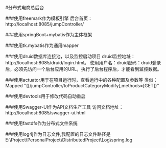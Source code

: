 #分布式电商总后台

###使用freemark作为模板引擎
后台首页：http://localhost:8085/jumpController/

###使用springBoot+mybatis作为主体框架

###使用tk.mybatis作为通用mapper

###使用druid数据库连接池，以及监控启动项目
druid监控地址：http://localhost:8085/druid/login.html。
使用用户名：druid密码：druid登录后，必须先访问一个后台应用的URL，执行了后台程序后，才能看到监控数据。

###使用actuator用于在项目运行时，查看运行中的各种配置及参数等
类似：Mapped "{[/jumpController/toProductCategoryModify],methods=[GET]}" 

###使用devtools用于修改代码自动重启

###使用Swagger-UI作为API文档生产工具
访问文档地址：http://localhost:8085/swagger-ui.html

###使用fastdfs作为分布式文件系统

###使用log4j作为日志文件,我配置的日志文件路径是E:\Project\PersonalProject\DistributedProject\Log\spring.log
